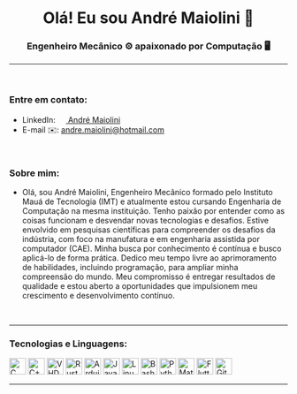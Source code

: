 <h1 align="center">Olá! Eu sou André Maiolini 🖖</h1>
<h3 align="center">Engenheiro Mecânico ⚙️ apaixonado por Computação 🖥️</h3>
<hr>
<br>
<h3 align="left">Entre em contato:</h3>
<ul>
  <li>
    LinkedIn: 
    <a href="https://www.linkedin.com/in/andremaiolini" target="_blank"> 
      <img src="https://cdn.jsdelivr.net/gh/devicons/devicon/icons/linkedin/linkedin-original.svg" width="15"/>
      André Maiolini
    </a>
  </li>
  <li>
    E-mail ✉️: <a href="https://linkedin.com/in/https://www.linkedin.com/in/andremaiolini/" target="_blank">
      andre.maiolini@hotmail.com
    </a>
  </li>
</ul>
<br>
<h3 align="left">Sobre mim:</h3>
<ul>
  <li>Olá, sou André Maiolini, Engenheiro Mecânico formado pelo Instituto Mauá de Tecnologia (IMT) e atualmente estou cursando Engenharia de Computação na mesma instituição. Tenho paixão por entender como as coisas funcionam e desvendar novas tecnologias e desafios. Estive envolvido em pesquisas científicas para compreender os desafios da indústria, com foco na manufatura e em engenharia assistida por computador (CAE). Minha busca por conhecimento é contínua e busco aplicá-lo de forma prática. Dedico meu tempo livre ao aprimoramento de habilidades, incluindo programação, para ampliar minha compreensão do mundo. Meu compromisso é entregar resultados de qualidade e estou aberto a oportunidades que impulsionem meu crescimento e desenvolvimento contínuo.</li>
</ul>
<br>
<hr>
<h3 align="left">Tecnologias e Linguagens:</h3>
<p>
    <img src="https://cdn.jsdelivr.net/gh/devicons/devicon/icons/c/c-original.svg" alt="C" width="30"/>
    <img src="https://cdn.jsdelivr.net/gh/devicons/devicon/icons/cplusplus/cplusplus-original.svg" alt="C++" width="30"/>
    <img src="https://cdn6.aptoide.com/imgs/6/3/1/631fbab7ee9a98187750a0e908f4e01f_icon.png" alt="VHDL" height="30"/>
    <img src="https://rustacean.net/assets/rustacean-flat-happy.png" alt="Rust" height="30"/>
    <img src="https://cdn.jsdelivr.net/gh/devicons/devicon/icons/arduino/arduino-original-wordmark.svg" alt="Arduino" width="30"/>
    <img src="https://cdn.jsdelivr.net/gh/devicons/devicon/icons/java/java-original.svg" alt="Java" width="30"/>
    <img src="https://cdn.jsdelivr.net/gh/devicons/devicon/icons/linux/linux-original.svg" alt="Linux" width="30"/> 
    <img src="https://cdn.jsdelivr.net/gh/devicons/devicon/icons/bash/bash-original.svg" alt="Bash" width="30"/>
    <img src="https://cdn.jsdelivr.net/gh/devicons/devicon/icons/python/python-original.svg" alt="Python" width="30"/>
    <img src="https://cdn.jsdelivr.net/gh/devicons/devicon/icons/matlab/matlab-original.svg" alt="MatLab" width="30"/>
    <img src="https://cdn.jsdelivr.net/gh/devicons/devicon/icons/flutter/flutter-original.svg" alt="Flutter" width="30"/>
    <img src="https://www.vectorlogo.zone/logos/git-scm/git-scm-icon.svg" alt="Git" width="30" height="30"/>
  </p>  
<hr>
